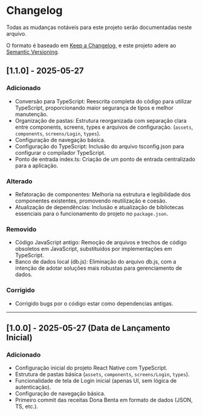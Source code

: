 # Changelog

Todas as mudanças notáveis para este projeto serão documentadas neste arquivo.

O formato é baseado em [Keep a Changelog](https://keepachangelog.com/en/1.0.0/), e este projeto adere ao [Semantic Versioning](https://semver.org/spec/v2.0.0.html).

## [1.1.0] - 2025-05-27

### Adicionado

- Conversão para TypeScript: Reescrita completa do código para utilizar TypeScript, proporcionando maior segurança de tipos e melhor manutenção.
- Organização de pastas: Estrutura reorganizada com separação clara entre components, screens, types e arquivos de configuração. (`assets`, `components`, `screens/Login`, `types`).
- Configuração de navegação básica.
- Configuração do TypeScript: Inclusão do arquivo tsconfig.json para configurar o compilador TypeScript.
- Ponto de entrada index.ts: Criação de um ponto de entrada centralizado para a aplicação.

### Alterado

- Refatoração de componentes: Melhoria na estrutura e legibilidade dos componentes existentes, promovendo reutilização e coesão.
- Atualização de dependências: Inclusão e atualização de bibliotecas essenciais para o funcionamento do projeto no `package.json`.

### Removido

- Código JavaScript antigo: Remoção de arquivos e trechos de código obsoletos em JavaScript, substituídos por implementações em TypeScript.
- Banco de dados local (db.js): Eliminação do arquivo db.js, com a intenção de adotar soluções mais robustas para gerenciamento de dados.

### Corrigido

- Corrigido bugs por o código estar como dependencias antigas.

---

## [1.0.0] - 2025-05-27 (Data de Lançamento Inicial)

### Adicionado

- Configuração inicial do projeto React Native com TypeScript.
- Estrutura de pastas básica (`assets`, `components`, `screens/Login`, `types`).
- Funcionalidade de tela de Login inicial (apenas UI, sem lógica de autenticação).
- Configuração de navegação básica.
- Primeiro commit das receitas Dona Benta em formato de dados (JSON, TS, etc.).
